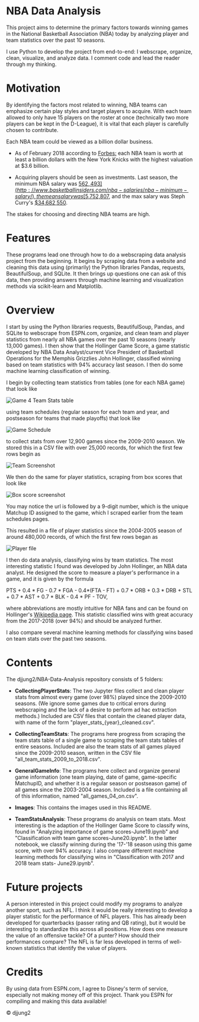 # NBA Data Analysis

This project aims to determine the primary factors towards winning games in the National Basketball Association (NBA) today by analyzing player and team statistics over the past 10 seasons. 

I use Python to develop the project from end-to-end: I webscrape, organize, clean, visualize, and analyze data.
I comment code and lead the reader through my thinking.

# Motivation

By identifying the factors most related to winning, NBA teams can emphasize certain play styles and target players to acquire. With each team allowed to only have 15 players on the roster at once (technically two more players can be kept in the D-League), it is vital that each player is carefully chosen to contribute.


Each NBA team could be viewed as a billion dollar business. 

- As of February 2018 according to [Forbes:](https://www.forbes.com/sites/forbespr/2018/02/07/forbes-releases-20th-annual-nba-team-valuations/#6d41a85034e6) each NBA team is worth at least a billion dollars with the New York Knicks with the highest valuation at $3.6 billion. 

- Acquiring players should be seen as investments. Last season, the minimum NBA salary was [$562,493](http://www.basketballinsiders.com/nba-salaries/nba-minimum-salary/), the mean salary was [$5,752,807](https://www.basketball-reference.com/contracts/players.html), and the max salary was Steph Curry's [$34,682,550](https://www.basketball-reference.com/contracts/players.html). 

The stakes for choosing and directing NBA teams are high.

# Features

These programs lead one through how to do a webscraping data analysis project from the beginning. It begins by scraping data from a website and cleaning this data using (primarily) the Python libraries Pandas, requests, BeautifulSoup, and SQLite. It then brings up questions one can ask of this data, then providing answers through machine learning and visualization methods via scikit-learn and Matplotlib.


# Overview

I start by using the Python libraries requests, BeautifulSoup, Pandas, and SQLite to webscrape from ESPN.com, organize, and clean team and player statistics from nearly all NBA games over the past 10 seasons (nearly 13,000 games). I then show that the Hollinger Game Score, a game statistic developed by NBA Data Analyst/current Vice President of Basketball Operations for the Memphis Grizzlies John Hollinger, classified winning based on team statistics with 94% accuracy last season. I then do some machine learning classification of winning.

I begin by collecting team statistics from tables (one for each NBA game) that look like

![Game 4 Team Stats table](https://github.com/djjung2/NBA-Data-Analysis/blob/master/Images/team_stats_table.png)

using team schedules (regular season for each team and year, and postseason for teams that made playoffs) that look like

![Game Schedule](https://github.com/djjung2/NBA-Data-Analysis/blob/master/Images/team_schedule.png)

to collect stats from over 12,900 games since the 2009-2010 season. We stored this in a CSV file with over 25,000 records, for which the first few rows begin as 

![Team Screenshot](https://github.com/djjung2/NBA-Data-Analysis/blob/master/Images/team%20stats%20table%20screen.png)

We then do the same for player statistics, scraping from box scores that look like 

![Box score screenshot](https://github.com/djjung2/NBA-Data-Analysis/blob/master/Images/box%20score%20screenshot.png)

You may notice the url is followed by a 9-digit number, which is the unique Matchup ID assigned to the game, which I scraped earlier from the team schedules pages. 

This resulted in a file of player statistics since the 2004-2005 season of around 480,000 records, of which the first few rows began as

![Player file](https://github.com/djjung2/NBA-Data-Analysis/blob/master/Images/Player%20stats%20table.png)

I then do data analysis, classifying wins by team statistics. The most interesting statistic I found was developed by John Hollinger, an NBA data analyst. He designed the score to measure a player's performance in a game, and it is given by the formula

PTS + 0.4 * FG - 0.7 * FGA - 0.4*(FTA - FT) + 0.7 * ORB + 0.3 * DRB + STL + 0.7 * AST + 0.7 * BLK - 0.4 * PF - TOV,

where abbreviations are mostly intuitive for NBA fans and can be found on Hollinger's [Wikipedia page](https://en.wikipedia.org/wiki/John_Hollinger). This statistic classified wins with great accuracy from the 2017-2018 (over 94%) and should be analyzed further.

I also compare several machine learning methods for classifying wins based on team stats over the past two seasons.


# Contents

The djjung2/NBA-Data-Analysis repository consists of 5 folders:

- **CollectingPlayerStats**: The two Jupyter files collect and clean player stats from almost every game (over 98%) played since the 2009-2010 seasons. (We ignore some games due to critical errors during webscraping and the lack of a desire to perform ad hac extraction methods.) Included are CSV files that contain the cleaned player data, with name of the form "player\_stats\_{year}\_cleaned.csv".

- **CollectingTeamStats**: The programs here progress from scraping the team stats table of a single game to scraping the team stats tables of entire seasons. Included are also the team stats of all games played since the 2009-2010 season, written in the CSV file "all_team_stats_2009_to_2018.csv".

- **GeneralGameInfo**: The programs here collect and organize general game information (one team playing, date of game, game-specific MatchupID, and whether it is a regular season or postseason game) of all games since the 2003-2004 season. Included is a file containing all of this information, named "all_games_04_on.csv".

- **Images**: This contains the images used in this README.

- **TeamStatsAnalysis**: These programs do analysis on team stats. Most interesting is the adaption of the Hollinger Game Score to classify wins, found in "Analyzing importance of game scores-June19.ipynb" and "Classification with team game scores-June20.ipynb". In the latter notebook, we classify winning during the '17-'18 season using this game score, with over 94\% accuracy. I also compare different machine learning methods for classifying wins in "Classification with 2017 and 2018 team stats- June29.ipynb".


# Future projects

A person interested in this project could modify my programs to analyze another sport, such as NFL. I think it would be really interesting to develop a player statistic for the performance of NFL players. This has already been developed for quarterbacks (passer rating and QB rating), but it would be interesting to standardize this across all positions. How does one measure the value of an offensive tackle? Of a punter? How should their performances compare? The NFL is far less developed in terms of well-known statistics that identify the value of players. 


# Credits

By using data from ESPN.com, I agree to Disney's term of service, especially not making money off of this project. Thank you ESPN for compiling and making this data available!


©️ djjung2
